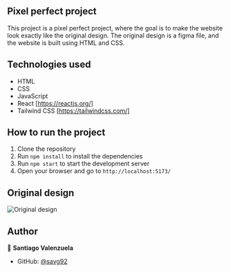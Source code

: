 ## Pixel perfect project

This project is a pixel perfect project, where the goal is to make the website look exactly like the original design. The original design is a figma file, and the website is built using HTML and CSS.

## Technologies used
- HTML
- CSS
- JavaScript
- React [https://reactjs.org/]
- Tailwind CSS [https://tailwindcss.com/]

## How to run the project
1. Clone the repository
2. Run `npm install` to install the dependencies
3. Run `npm start` to start the development server
4. Open your browser and go to `http://localhost:5173/`

<!-- ## Live demo -->

## Original design
![Original design](./src/assets/landing-alternative_2x.png)

## Author
👤 **Santiago Valenzuela**

- GitHub: [@savg92](www.github.com/savg92)
